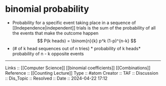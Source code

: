 # binomial probability

- Probability for a specific event taking place in  a sequence of [[Independence|independent]] trials is the sum of the probability of all the events that make the outcome happen
$$
P(k heads) = \binom{n}{k} p^k (1-p)^{n-k}
$$
-  (# of k head sequences out of n tries) * probability of k heads* probability of n - k opposite events 
---
Links :: [[Computer Science]] [[binomial coefficients]] [[Combinations]]
Reference :: [[Counting Lecture]]
Type :: #atom
Creator ::
TAF ::
Discussion ::
Dis_Topic :: 
Resolved ::
Date :: 2024-04-22 17:12
